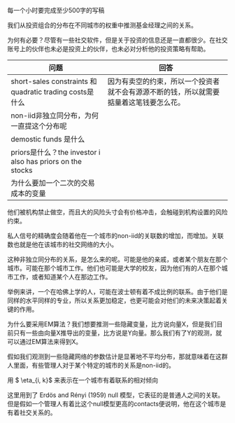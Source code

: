每一个小时要完成至少500字的写稿

我们从投资组合的分布在不同城市的权重中推测基金经理之间的关系。

为何有必要？尽管有一些社交软件，但是关于投资的信息还是一直都很少。在社交账号上的伙伴也未必是投资上的伙伴，也未必对分析他的投资策略有帮助。

| 问题                                                       | 回答                                                         |
| ---------------------------------------------------------- | ------------------------------------------------------------ |
| short-sales constraints 和 quadratic trading costs是什么   | 因为有卖空的约束，所以一个投资者就不会有源源不断的钱，所以就需要掂量着这笔钱要怎么花。 |
| non-iid非独立同分布，为何一直提这个分布呢                  |                                                              |
| demostic funds 是什么                                      |                                                              |
| priors是什么？the investor i also has priors on the stocks |                                                              |
| 为什么要加一个二次的交易成本的变量                         |                                                              |

他们被机构禁止做空，而且大的风险头寸会有价格冲击，会触碰到机构设置的风险约束。

私人信号的精确度会随着他在一个城市的non-iid的关联数的增加，而增加。关联数也就是他在该城市的社交网络的大小。

这种非独立同分布的关系，是怎么来的呢。可能是他的亲戚，或者某个朋友在那个城市。可能在那个城市工作。他们也可能是大学的校友，因为他们有的人在那个城市工作，或者知道某个人在那边工作。

举例来讲，一个在哈佛上学的人，可能在波士顿有着不成比例的联系。由于他们是同样的水平同样的专业，所以关系更加稳定，也更可能会对他们的未来决策起着关键的作用。

为什么要采用EM算法？我们想要推测一些隐藏变量，比方说向量X，但是我们目前只有一些由向量X推导出的变量，比方说是Y向量。那么我们有了Y的观测，就可以通过EM算法来得到X。

假如我们观测到一些隐藏网络的参数估计是显著地不平均分布，那就意味着在这群人里面，有些管理人对于某个特定的城市的关系是non-iid的。

用 $ \eta_{i, k}$ 来表示在一个城市有着联系的相对倾向

这里用到了 Erdös and Rényi (1959) null 模型，它表征的是普通人之间的关联。但是假如一个管理人有着比这个null模型更高的contacts便说明，他在这个城市是有着社交关系的。










